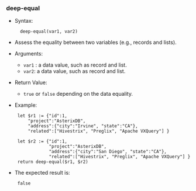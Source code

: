 ### deep-equal ###

* Syntax:


        deep-equal(var1, var2)


 * Assess the equality between two variables (e.g., records and lists).
 * Arguments:
    * `var1` : a data value, such as record and list.
    * `var2`: a data value, such as record and list.
 * Return Value:
    * `true` or `false` depending on the data equality.


 * Example:

		let $r1 := {"id":1, 
		    "project":"AsterixDB", 
		    "address":{"city":"Irvine", "state":"CA"}, 
		    "related":["Hivestrix", "Preglix", "Apache VXQuery"] }
	
		let $r2 := {"id":1, 
		            "project":"AsterixDB", 
		            "address":{"city":"San Diego", "state":"CA"}, 
		            "related":["Hivestrix", "Preglix", "Apache VXQuery"] }
		return deep-equal($r1, $r2)
		
 * The expected result is:

        false
